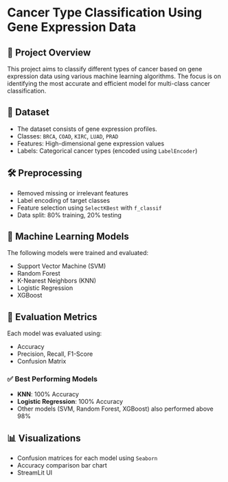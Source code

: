 # Cancer Type Classification Using Gene Expression Data

## 📌 Project Overview
This project aims to classify different types of cancer based on gene expression data using various machine learning algorithms. The focus is on identifying the most accurate and efficient model for multi-class cancer classification.

## 🧬 Dataset
- The dataset consists of gene expression profiles.
- Classes: `BRCA`, `COAD`, `KIRC`, `LUAD`, `PRAD`
- Features: High-dimensional gene expression values
- Labels: Categorical cancer types (encoded using `LabelEncoder`)

## 🛠️ Preprocessing
- Removed missing or irrelevant features
- Label encoding of target classes
- Feature selection using `SelectKBest` with `f_classif`
- Data split: 80% training, 20% testing

## 🤖 Machine Learning Models
The following models were trained and evaluated:
- Support Vector Machine (SVM)
- Random Forest
- K-Nearest Neighbors (KNN)
- Logistic Regression
- XGBoost

## 🧪 Evaluation Metrics
Each model was evaluated using:
- Accuracy
- Precision, Recall, F1-Score
- Confusion Matrix

### ✅ Best Performing Models
- **KNN**: 100% Accuracy
- **Logistic Regression**: 100% Accuracy
- Other models (SVM, Random Forest, XGBoost) also performed above 98%

## 📊 Visualizations
- Confusion matrices for each model using `Seaborn`
- Accuracy comparison bar chart
- StreamLit UI
